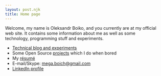 ```yaml
---
layout: post.njk
title: Home page
---
```


Welcome, my name is Oleksandr Boiko, and you currently are at my official web site. It contains some information about me as well as some technology, programming stuff and experiments.

* [Technical blog and experiments](/posts)
* Some Open Source [projects](/projects) which I do when bored
* My [résumé](/resume)
* E-mail/Skype: mega.boich@gmail.com
* [LinkedIn profile](https://www.linkedin.com/in/oleksandrboiko)